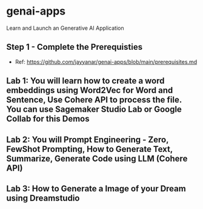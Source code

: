 # genai-apps
Learn and Launch an Generative AI Application

## Step 1 - Complete the Prerequisties

- Ref: https://github.com/jayyanar/genai-apps/blob/main/prerequisites.md


## Lab 1: You will learn how to create a word embeddings using Word2Vec for Word and Sentence, Use Cohere API to process the file. You can use Sagemaker Studio Lab or Google Collab for this Demos


## Lab 2: You will Prompt Engineering - Zero, FewShot Prompting, How to Generate Text, Summarize, Generate Code using LLM (Cohere API)


## Lab 3: How to Generate a Image of your Dream using Dreamstudio



